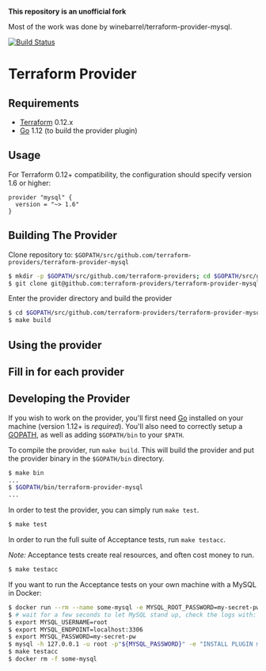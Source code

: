 **This repository is an unofficial fork**

Most of the work was done by winebarrel/terraform-provider-mysql.

[![Build Status](https://travis-ci.org/terraform-providers/terraform-provider-mysql.svg?branch=master)](https://travis-ci.org/terraform-providers/terraform-provider-mysql)

Terraform Provider
==================

Requirements
------------

-	[Terraform](https://www.terraform.io/downloads.html) 0.12.x
-	[Go](https://golang.org/doc/install) 1.12 (to build the provider plugin)

Usage
-----

For Terraform 0.12+ compatibility, the configuration should specify version 1.6 or higher:

```hcl
provider "mysql" {
  version = "~> 1.6"
}
```

Building The Provider
---------------------

Clone repository to: `$GOPATH/src/github.com/terraform-providers/terraform-provider-mysql`

```sh
$ mkdir -p $GOPATH/src/github.com/terraform-providers; cd $GOPATH/src/github.com/terraform-providers
$ git clone git@github.com:terraform-providers/terraform-provider-mysql
```

Enter the provider directory and build the provider

```sh
$ cd $GOPATH/src/github.com/terraform-providers/terraform-provider-mysql
$ make build
```

Using the provider
----------------------
## Fill in for each provider

Developing the Provider
---------------------------

If you wish to work on the provider, you'll first need [Go](http://www.golang.org) installed on your machine (version 1.12+ is *required*). You'll also need to correctly setup a [GOPATH](http://golang.org/doc/code.html#GOPATH), as well as adding `$GOPATH/bin` to your `$PATH`.

To compile the provider, run `make build`. This will build the provider and put the provider binary in the `$GOPATH/bin` directory.

```sh
$ make bin
...
$ $GOPATH/bin/terraform-provider-mysql
...
```

In order to test the provider, you can simply run `make test`.

```sh
$ make test
```

In order to run the full suite of Acceptance tests, run `make testacc`.

*Note:* Acceptance tests create real resources, and often cost money to run.

```sh
$ make testacc
```

If you want to run the Acceptance tests on your own machine with a MySQL in Docker:

```bash
$ docker run --rm --name some-mysql -e MYSQL_ROOT_PASSWORD=my-secret-pw -d -p 3306:3306 mysql:5.7
$ # wait for a few seconds to let MySQL stand up, check the logs with: docker logs -f some-mysql
$ export MYSQL_USERNAME=root
$ export MYSQL_ENDPOINT=localhost:3306
$ export MYSQL_PASSWORD=my-secret-pw
$ mysql -h 127.0.0.1 -u root -p"${MYSQL_PASSWORD}" -e "INSTALL PLUGIN mysql_no_login SONAME 'mysql_no_login.so';"
$ make testacc
$ docker rm -f some-mysql
```

